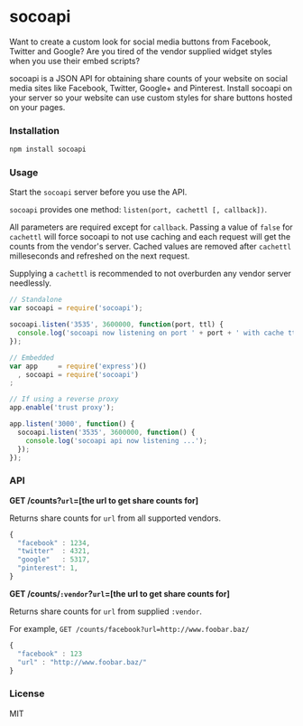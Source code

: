 socoapi
=======

Want to create a custom look for social media buttons from Facebook, Twitter and Google?  Are you tired of the vendor
supplied widget styles when you use their embed scripts?

socoapi is a JSON API for obtaining share counts of your website on social media sites like Facebook,
Twitter, Google+ and Pinterest.  Install socoapi on your server so your website can use custom styles for share
buttons hosted on your pages.

### Installation
```javascript
npm install socoapi
```
### Usage
Start the ```socoapi``` server before you use the API.

```socoapi``` provides one method: ```listen(port, cachettl [, callback])```.

All parameters are required except for ```callback```. Passing a value of ```false``` for ```cachettl``` will force socoapi to not use caching and each request will get the counts from the vendor's server. Cached values are removed after ```cachettl``` milleseconds and refreshed on the next request.

Supplying a ```cachettl``` is recommended to not overburden any vendor server needlessly.

```javascript
// Standalone
var socoapi = require('socoapi');

socoapi.listen('3535', 3600000, function(port, ttl) {
  console.log('socoapi now listening on port ' + port + ' with cache ttl of ' + ttl + ' ms');
});

// Embedded
var app     = require('express')()
  , socoapi = require('socoapi')
;

// If using a reverse proxy
app.enable('trust proxy');

app.listen('3000', function() {
  socoapi.listen('3535', 3600000, function() {
    console.log('socoapi api now listening ...');
  });
});

```

### API

**GET /counts?```url```=[the url to get share counts for]**

Returns share counts for ```url``` from all supported vendors.

```javascript
{
  "facebook" : 1234,
  "twitter"  : 4321,
  "google"   : 5317,
  "pinterest": 1,
}
```

**GET /counts/```:vendor```?```url```=[the url to get share counts for]**

Returns share counts for ```url``` from supplied ```:vendor```.

For example, ```GET /counts/facebook?url=http://www.foobar.baz/```

```javascript
{
  "facebook" : 123
  "url" : "http://www.foobar.baz/"
}
```

### License

MIT
